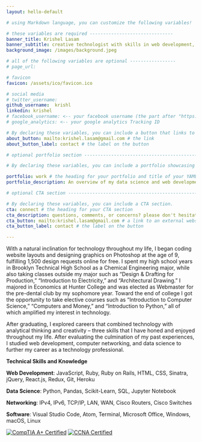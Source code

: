 ```yaml
---
layout: hello-default

# using Markdown language, you can customize the following variables!

# these variables are required -------------------------------
banner_title: Krishel Lasam
banner_subtitle: creative technologist with skills in web development, data science, and computer networking
background_image: /images/background.jpeg

# all of the following variables are optional -----------------
# page_url:

# favicon
favicon: /assets/ico/favicon.ico

# social media
# twitter_username:
github_username:  krishl
linkedin: krishel
# facebook_username: <-- your facebook username (the part after "https://www.facebook.com/...")
# google_analytics: <-- your google analytics Tracking ID

# By declaring these variables, you can include a button that links to an external website or to media.
about_button: mailto:krishel.lasam@gmail.com # the link
about_button_label: contact # the label on the button

# optional portfolio section ------------------------------------------

# By declaring these variables, you can include a portfolio showcasing your work and organize your portfolio's items into a custom layout, all without adding any CSS. In addition, you must 1) create an HTML file in the_includes folder for each project with the text you'd like to display, and 2) create a YAML file in the _data folder describing the order in which each project should be shown and categorized. See `/includes/example.html` and `/_data/work.yml` for examples.

portfolio: work # the heading for your portfolio and title of your YAML file
portfolio_description: An overview of my data science and web development work. <br>Each title links to its respective project. Datasets are available upon request. # a description to be desplayed below the heading and above the content

# optional CTA section --------------------------------------------------

# By declaring these variables, you can include a CTA section.
cta: connect # the heading for your CTA section
cta_description: questions, comments, or concerns? please don't hesitate to reach out. # a description to be desplayed below the heading and above the content
cta_button: mailto:krishel.lasam@gmail.com # a link to an external website or to media
cta_button_label: contact # the label on the button

---			
```

[//]: # (write a bit about yourself here)
With a natural inclination for technology throughout my life, I began coding website layouts and designing graphics on Photoshop at the age of 9, fulfilling 1,500 design requests online for free. I spent my high school years in Brooklyn Technical High School as a Chemical Engineering major, while also taking classes outside my major such as “Design & Drafting for Production,” “Introduction to Electricity,” and “Architectural Drawing.” I majored in Economics at Hunter College and was elected as Webmaster for the pre-dental club by my sophomore year. Toward the end of college I got the opportunity to take elective courses such as “Introduction to Computer Science,” “Computers and Money,” and “Introduction to Python,” all of which amplified my interest in technology.

After graduating, I explored careers that combined technology with analytical thinking and creativity – three skills that I have honed and enjoyed throughout my life. After evaluating the culmination of my past experiences, I studied web development, computer networking, and data science to further my career as a technology professional.

**Technical Skills and Knowledge**

**Web Development**: JavaScript, Ruby, Ruby on Rails, HTML, CSS, Sinatra, jQuery, React.js, Redux, Git, Heroku

**Data Science**: Python, Pandas, Scikit-Learn, SQL, Jupyter Notebook

**Networking**: IPv4, IPv6, TCP/IP, LAN, WAN, Cisco Routers, Cisco Switches

**Software**: Visual Studio Code, Atom, Terminal, Microsoft Office, Windows, macOS, Linux

[![CompTIA A+ Certified](https://images.youracclaim.com/size/340x340/images/63482325-a0d6-4f64-ae75-f5f33922c7d0/CompTIA_A_2Bce.png "CompTIA A+ Certified")](https://www.youracclaim.com/badges/99ba93aa-c064-4b8d-aac1-ee9f8ee2343a/public_url)  [![CCNA Certified](https://images.youracclaim.com/size/340x340/images/683783d8-eaac-4c37-a14d-11bd8a36321d/ccna_600.png "CCNA Certified")](https://www.youracclaim.com/badges/7e553a7a-d120-453a-aa8a-62969fa2492d/public_url)
